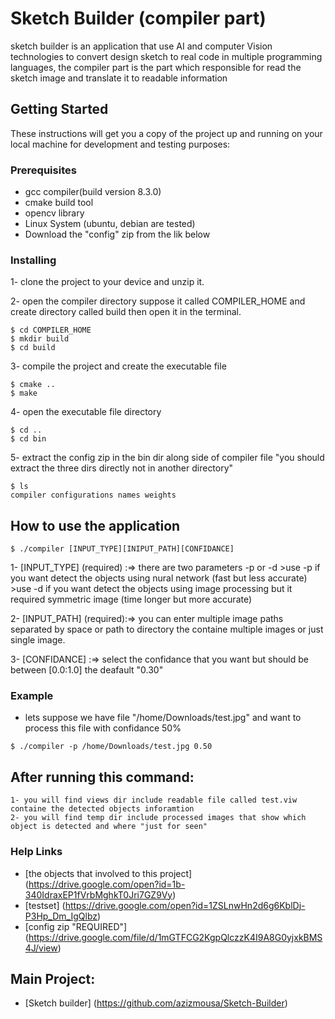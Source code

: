 # Sketch Builder (compiler part)

sketch builder is an application that use AI and computer Vision technologies to convert design sketch to real code in multiple programming languages, the compiler part is the part which responsible for read the sketch image and translate it to readable information

## Getting Started

These instructions will get you a copy of the project up and running on your local machine for development and testing purposes:

### Prerequisites

- gcc compiler(build version 8.3.0)
- cmake build tool
- opencv library
- Linux System (ubuntu, debian are tested)
- Download the "config" zip from the lik below


### Installing

1- clone the project to your device and unzip it.

2- open the compiler directory suppose it called COMPILER_HOME and create directory called build then open it in the terminal.

```
$ cd COMPILER_HOME
$ mkdir build
$ cd build
```

3- compile the project and create the executable file

```
$ cmake ..
$ make
```

4- open the executable file directory

```
$ cd ..
$ cd bin
```

5- extract the config zip in the bin dir along side of compiler file "you should extract the three dirs directly not in another directory"

```
$ ls
compiler configurations names weights
```

## How to use the application

```
$ ./compiler [INPUT_TYPE][INIPUT_PATH][CONFIDANCE]
```

1- [INPUT_TYPE] (required) :=> there are two parameters -p or -d
	>use -p if you want detect the objects using nural network (fast but less accurate)
	>use -d if you want detect the objects using image processing but it required symmetric image (time longer but more accurate) 

2- [INPUT_PATH] (required):=> you can enter multiple image paths separated by space or path to directory the containe multiple images or just single image.

3- [CONFIDANCE] :=> select the confidance that you want but should be between [0.0:1.0] the deafault "0.30"

### Example

- lets suppose we have file "/home/Downloads/test.jpg" and want to process this file with confidance 50%

```
$ ./compiler -p /home/Downloads/test.jpg 0.50
```

## After running this command:
	1- you will find views dir include readable file called test.viw containe the detected objects inforamtion
	2- you will find temp dir include processed images that show which object is detected and where "just for seen"

### Help Links

- [the objects that involved to this project] (https://drive.google.com/open?id=1b-340IdraxEP1fVrbMghkT0Jri7GZ9Vy)
- [testset] (https://drive.google.com/open?id=1ZSLnwHn2d6g6KblDj-P3Hp_Dm_IgQlbz)
- [config zip "REQUIRED"] (https://drive.google.com/file/d/1mGTFCG2KgpQlczzK4I9A8G0yjxkBMS4J/view)


## Main Project:
- [Sketch builder] (https://github.com/azizmousa/Sketch-Builder)
